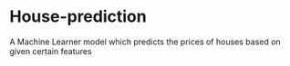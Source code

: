 # House-prediction
A Machine Learner model which predicts the prices of houses based on given certain features
